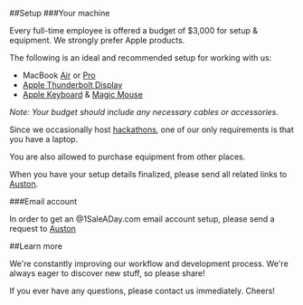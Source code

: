 ##Setup
###Your machine

Every full-time employee is offered a budget of $3,000 for setup & equipment. We strongly prefer Apple products.

The following is an ideal and recommended setup for working with us:

* MacBook [Air](http://www.apple.com/macbookair/) or [Pro](http://www.apple.com/macbook-pro/)
* [Apple Thunderbolt Display](http://www.apple.com/displays/)
* [Apple Keyboard](http://www.apple.com/keyboard/) & [Magic Mouse](http://www.apple.com/magicmouse/)

*Note: Your budget should include any necessary cables or accessories.*

Since we occasionally host [hackathons](/hackathons), one of our only requirements is that you have a laptop.

You are also allowed to purchase equipment from other places.

When you have your setup details finalized, please send all related links to [Auston](mailto:auston@1saleaday.com).

###Email account

In order to get an @1SaleADay.com email account setup, please send a request to [Auston](mailto:auston@1saleaday.com)

##Learn more

We're constantly improving our workflow and development process. We're always eager to discover new stuff, so please share!

If you ever have any questions, please contact us immediately. Cheers!
